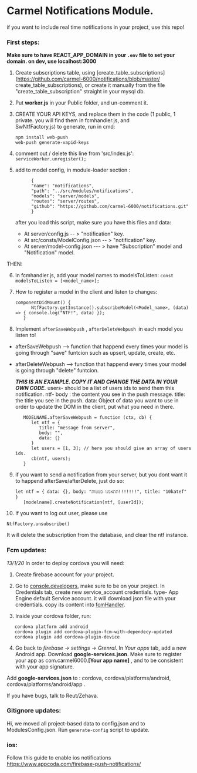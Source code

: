 
# Carmel Notifications Module.
if you want to include real time notifications in your project, use this repo!

### First steps: 

**Make sure to have REACT_APP_DOMAIN in your ```.env``` file to set your domain. on dev, use localhost:3000**

1. Create subscriptions table, using [create_table_subscriptions](https://github.com/carmel-6000/notifications/blob/master/  create_table_subscriptions), or create it manually from the file "create_table_subscription" straight in your mysql db.
2. Put **worker.js** in your Public folder, and un-comment it.
3. CREATE YOUR API KEYS, and replace them in the code (1 public, 1 private. you will find them in fcmhandler.js, and     
   SwNtfFactory.js) to generate, run in cmd:
      ``` 
      npm install web-push
      web-push generate-vapid-keys
      ```

4. comment out / delete this line from 'src/index.js': 
      ```serviceWorker.unregister();```

5. add to model config, in module-loader section :
   ```
         {
         "name": "notifications",
         "path": "../src/modules/notifications",
         "models": "server/models",
         "routes": "server/routes",
         "github": "https://github.com/carmel-6000/notifications.git"
         }
   ```
   after you load this script, make sure you have this files and data: 
      - At server/config.js -- > "notification" key. 
      - At src/consts/ModelConfig.json -- > "notification" key. 
      - At server/model-config.json --- > have "Subscription" model and "Notification" model. 

THEN:

6. in fcmhandler.js, add your model names to modelsToListen:
   ```const modelsToListen = [<model_name>];```

7. How to register a model in the client and listen to changes:
   ```
   componentDidMount() { 
         NtfFactory.getInstance().subscribeModel(<Model_name>, (data) => { console.log("NTF!", data) });
      }
   ```

8. Implement ```afterSaveWebpush``` , ```afterDeleteWebpush ```in each model you listen to!
 - afterSaveWebpush --> function that happend every times your model is going through "save" funtcion such
   as upsert, update, create, etc. 
 - afterDeleteWebpush --> function that happend every times your model is going through "delete" funtcion.

      ***THIS IS AN EXAMPLE. COPY IT AND CHANGE THE DATA IN YOUR OWN CODE.***
      users- should be a list of users ids to send them this notification.
      ntf-
      body : the content you see in the push message.
         title: the title you see in the push.
         data: Object of data you want to use in order to update the DOM in the client, put what you need in there.
      ```
         MODELNAME.afterSaveWebpush = function (ctx, cb) {
            let ntf = {
               title: "message from server",
               body: "",
               data: {}
            }
            let users = [1, 3]; // here you should give an array of users ids.
            cb(ntf, users);
         }
      ```
9. if you want to send a notification from your server, but you dont want it to happend afterSave/afterDelete, just do so:
   ```
   let ntf = { data: {}, body: "תתאמנו בטטות!!!!!!!", title: "10katef" }
      [modelname].createNotification(ntf, [userId]);
   ```

10. If you want to log out user, please use 
   ```
   NtfFactory.unsubscribe()
   ```
   It will delete the subscription from the database, and clear the ntf instance.

### Fcm updates: 
   *13/1/20*
      In order to deploy cordova you will need:

   1. Create firebase account for your project.
      
   2. Go to [console.developers](https://console.developers.google.com), make sure to be on your project. In Credentials tab, create new service_account credentials. type- App Engine default Service account. 
   it will download json file with your credentials. copy its content into [fcmHandler](https://github.com/carmel-6000/notifications/blob/fcmTest/server/routes/fcmhandler.js).

   3. Inside your cordova folder, run: 

   ```
      cordova platform add android
      cordova plugin add cordova-plugin-fcm-with-dependecy-updated
      cordova plugin add cordova-plugin-device
   ```

   4. Go back to *firebase* -> *settings* -> *Grenral*. In *Your apps* tab, add a new Android app. Download **google-services.json**.
   Make sure to register your app as com.carmel6000.**[Your app name]** , and to be consistent with your app signature.

   Add **google-services.json** to : 
         cordova, cordova/platforms/android, cordova/platforms/android/app .


   If you have bugs, talk to Reut/Zehava.


   ### Gitignore updates:

   Hi, we moved all project-based data to config.json and to ModulesConfig.json. Run ```generate-config``` script to update.

   ### ios:
   Follow this guide to enable ios notifications https://www.appcoda.com/firebase-push-notifications/
